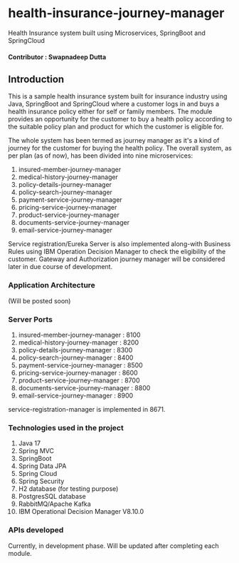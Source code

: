 # health-insurance-journey-manager

Health Insurance system built using Microservices, SpringBoot and SpringCloud

#### Contributor : Swapnadeep Dutta

## Introduction

This is a sample health insurance system built for insurance industry using Java, SpringBoot and SpringCloud where a
customer logs in and buys a health insurance policy either for self or family members. The module provides an
opportunity for the customer to buy a health policy according to the suitable policy plan and product for which the
customer is eligible for.

The whole system has been termed as journey manager as it's a kind of journey for the customer for buying the health
policy. The overall system, as per plan (as of now), has been divided into nine microservices:

1. insured-member-journey-manager
2. medical-history-journey-manager
3. policy-details-journey-manager
4. policy-search-journey-manager
5. payment-service-journey-manager
6. pricing-service-journey-manager
7. product-service-journey-manager
8. documents-service-journey-manager
9. email-service-journey-manager

Service registration/Eureka Server is also implemented along-with Business Rules using IBM Operation Decision Manager to
check the eligibility of the customer. Gateway and Authorization journey manager will be considered later in due course
of development.

### Application Architecture

(Will be posted soon)

### Server Ports

1. insured-member-journey-manager : 8100
2. medical-history-journey-manager : 8200
3. policy-details-journey-manager : 8300
4. policy-search-journey-manager : 8400
5. payment-service-journey-manager : 8500
6. pricing-service-journey-manager : 8600
7. product-service-journey-manager : 8700
8. documents-service-journey-manager : 8800
9. email-service-journey-manager : 8900

service-registration-manager is implemented in 8671.

### Technologies used in the project 

1. Java 17
2. Spring MVC
3. SpringBoot
4. Spring Data JPA
5. Spring Cloud
6. Spring Security
7. H2 database (for testing purpose)
8. PostgresSQL database
9. RabbitMQ/Apache Kafka
10. IBM Operational Decision Manager V8.10.0

### APIs developed

Currently, in development phase. Will be updated after completing each module.
